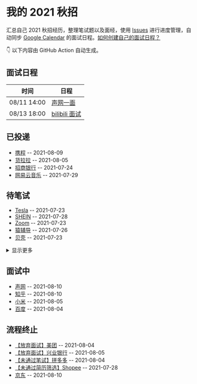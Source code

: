 
# 我的 2021 秋招 

汇总自己 2021 秋招经历，整理笔试题以及面经，使用 [Issues](https://github.com/mayandev/interview-schedule/issues) 进行进度管理，自动同步 [Google Calendar](https://calendar.google.com/) 的面试日程。[如何创建自己的面试日程？](https://github.com/Mayandev/interview-2021/issues/19)


👇 以下内容由 GitHub Action 自动生成。

## 面试日程

| 时间          | 日程                                                                                                                                  |
| ----------- | ----------------------------------------------------------------------------------------------------------------------------------- |
| 08/11 14:00 | [声网一面](https://www.google.com/calendar/event?eid=MjdpOXRsdG8xZTFmY3B0bmMzOGIzZDE0azAgYzZrZW9pbGFmdjk5cDE5dmw3ZmFpZHU4bWtAZw)        |
| 08/13 18:00 | [bilibili 面试](https://www.google.com/calendar/event?eid=cWZmNXJuMzY2dThta291azFjNWY2NnQyY2MgYzZrZW9pbGFmdjk5cDE5dmw3ZmFpZHU4bWtAZw) |

## 已投递
- [携程](https://github.com/Mayandev/interview-schedule/issues/17) -- 2021-08-09
- [货拉拉](https://github.com/Mayandev/interview-schedule/issues/16) -- 2021-08-05
- [招商银行](https://github.com/Mayandev/interview-schedule/issues/12) -- 2021-07-24
- [网易云音乐](https://github.com/Mayandev/interview-schedule/issues/4) -- 2021-07-29
## 待笔试
- [Tesla](https://github.com/Mayandev/interview-schedule/issues/11) -- 2021-07-23
- [SHEIN](https://github.com/Mayandev/interview-schedule/issues/8) -- 2021-07-28
- [Zoom](https://github.com/Mayandev/interview-schedule/issues/6) -- 2021-07-23
- [猿辅导](https://github.com/Mayandev/interview-schedule/issues/5) -- 2021-07-26
- [贝壳](https://github.com/Mayandev/interview-schedule/issues/3) -- 2021-07-23
<details><summary>显示更多</summary>

- [360](https://github.com/Mayandev/interview-schedule/issues/1) -- 2021-07-23
</details>

## 面试中
- [声网](https://github.com/Mayandev/interview-schedule/issues/20) -- 2021-08-10
- [知乎](https://github.com/Mayandev/interview-schedule/issues/18) -- 2021-08-10
- [小米](https://github.com/Mayandev/interview-schedule/issues/13) -- 2021-08-05
- [百度](https://github.com/Mayandev/interview-schedule/issues/10) -- 2021-08-04
## 流程终止
- [【放弃面试】美团](https://github.com/Mayandev/interview-schedule/issues/15) -- 2021-08-04
- [【放弃面试】兴业银行](https://github.com/Mayandev/interview-schedule/issues/14) -- 2021-08-05
- [【未通过笔试】拼多多](https://github.com/Mayandev/interview-schedule/issues/9) -- 2021-08-04
- [【未通过简历筛选】Shopee](https://github.com/Mayandev/interview-schedule/issues/7) -- 2021-07-28
- [京东](https://github.com/Mayandev/interview-schedule/issues/2) -- 2021-08-10

